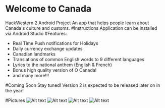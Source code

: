 # Welcome to Canada
HackWestern 2 Android Project
An app that helps people learn about Canada's culture and customs.
#Instructions
Application can be installed via Android Studio
#Features:
* Real Time Push notifications for Holidays
* Daily currency exchange updates
* Canadian landmarks
* Translations of common English words to 9 different languages
* Lyrics to the national anthem (English & French)
* Bonus high quality version of O Canada!
* and many more!!!

#Coming Soon
Stay tuned! Version 2 is expected to be released later on in the year! 

#Pictures
![Alt text](/pictures/Screenshot_20151129-092947.png?)
![Alt text](/pictures/Screenshot_20151129-093001.png?)
![Alt text](/pictures/Screenshot_20151129-092928.png?)
![Alt text](/pictures/Screenshot_20151129-092840.png?)



